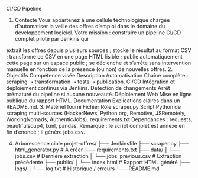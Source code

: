 CI/CD Pipeline 

1. Contexte
Vous appartenez à une cellule technologique chargée d’automatiser la veille des offres d’emploi dans le domaine du développement logiciel. Votre mission : construire un pipeline CI/CD complet piloté par Jenkins qui

extrait les offres depuis plusieurs sources ;
stocke le résultat au format CSV ;
transforme ce CSV en une page HTML lisible ;
publie automatiquement cette page sur un espace public ;
se déclenche et s’arrête sans intervention manuelle en fonction de la présence (ou non) de nouvelles offres.
2. Objectifs
Compétence visée	Description
Automatisation	Chaîne complète : scraping ➝ transformation ➝ tests ➝ publication.
CI/CD	Intégration et déploiement continus via Jenkins.
Détection de changements	Arrêt prématuré du pipeline si aucune nouveauté.
Déploiement Web	Mise en ligne publique du rapport HTML.
Documentation	Explications claires dans un README.md.
3. Matériel fourni
Fichier	Rôle
scraper.py	Script Python de scraping multi-sources (HackerNews, Python.org, Remotive, JSRemotely, WorkingNomads, AuthenticJobs).
requirements.txt	Dépendances : requests, beautifulsoup4, lxml, pandas.
Remarque : le script complet est annexé en fin d’énoncé ; il génère jobs.csv.

4. Arborescence cible
projet-offres/
├── Jenkinsfile
├── scraper.py
├── html_generator.py        # À créer
├── requirements.txt
├── data/
│   ├── jobs.csv             # Dernière extraction
│   └── jobs_previous.csv    # Extraction précédente
├── public/
│   └── index.html           # Rapport HTML généré
├── logs/
│   └── log.txt              # Historique / erreurs
└── README.md